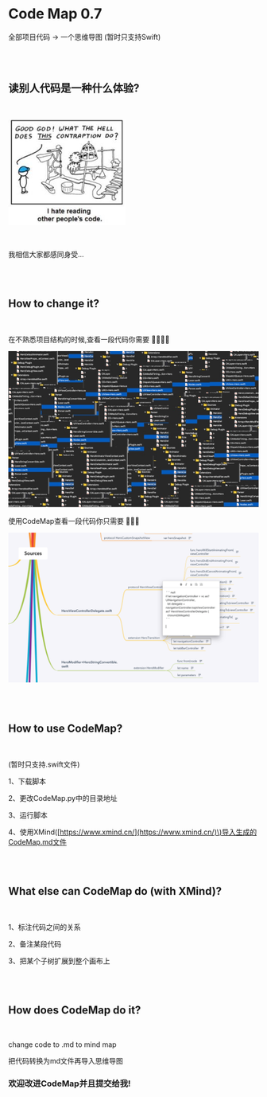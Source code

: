 # Code Map 0.7  

全部项目代码   \-\>   一个思维导图    \(暂时只支持Swift\)

<br>

<br>

## 读别人代码是一种什么体验?

<br>

![](README/06648d915928e59e7221266d7cc31e9f_hd.jpg)


<br>

我相信大家都感同身受...



<br>

<br>

## How to change it?
<br>

在不熟悉项目结构的时候,查看一段代码你需要  🤯😱🤔🤮



![](README/分组.jpg)


使用CodeMap查看一段代码你只需要  🧐🤩🥳



![](README/屏幕快照%202019-07-15%20下午10.18.51.png)


<br>

<br>

## How to use CodeMap?
<br>

\(暂时只支持.swift文件\)

1、下载脚本

2、更改CodeMap.py中的目录地址

3、运行脚本

4、使用XMind\([https://www.xmind.cn/](https://www.xmind.cn/)\)导入生成的CodeMap.md文件



<br>

<br>

## What else can CodeMap do \(with XMind\)?
<br>

1、标注代码之间的关系

2、备注某段代码

3、把某个子树扩展到整个画布上



<br>

<br>

## How does CodeMap do it?
<br>

change code to .md to mind map

把代码转换为md文件再导入思维导图



### 欢迎改进CodeMap并且提交给我\!



